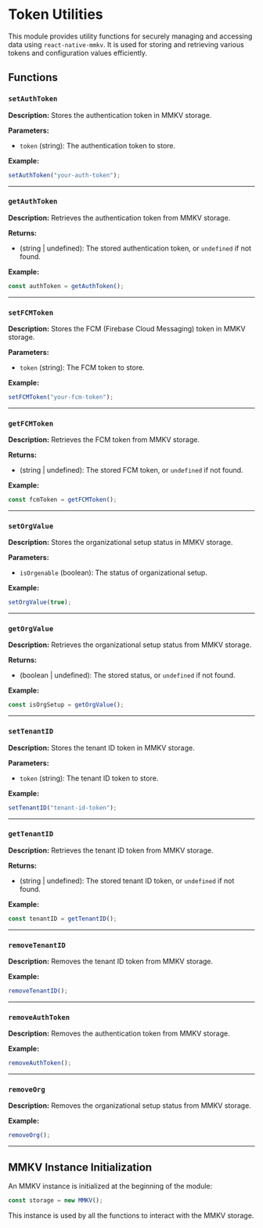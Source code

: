 # Token Utilities

This module provides utility functions for securely managing and accessing data using `react-native-mmkv`. It is used for storing and retrieving various tokens and configuration values efficiently.

## Functions

### `setAuthToken`
**Description:**
Stores the authentication token in MMKV storage.

**Parameters:**
- `token` (string): The authentication token to store.

**Example:**
```typescript
setAuthToken("your-auth-token");
```

---

### `getAuthToken`
**Description:**
Retrieves the authentication token from MMKV storage.

**Returns:**
- (string | undefined): The stored authentication token, or `undefined` if not found.

**Example:**
```typescript
const authToken = getAuthToken();
```

---

### `setFCMToken`
**Description:**
Stores the FCM (Firebase Cloud Messaging) token in MMKV storage.

**Parameters:**
- `token` (string): The FCM token to store.

**Example:**
```typescript
setFCMToken("your-fcm-token");
```

---

### `getFCMToken`
**Description:**
Retrieves the FCM token from MMKV storage.

**Returns:**
- (string | undefined): The stored FCM token, or `undefined` if not found.

**Example:**
```typescript
const fcmToken = getFCMToken();
```

---

### `setOrgValue`
**Description:**
Stores the organizational setup status in MMKV storage.

**Parameters:**
- `isOrgenable` (boolean): The status of organizational setup.

**Example:**
```typescript
setOrgValue(true);
```

---

### `getOrgValue`
**Description:**
Retrieves the organizational setup status from MMKV storage.

**Returns:**
- (boolean | undefined): The stored status, or `undefined` if not found.

**Example:**
```typescript
const isOrgSetup = getOrgValue();
```

---

### `setTenantID`
**Description:**
Stores the tenant ID token in MMKV storage.

**Parameters:**
- `token` (string): The tenant ID token to store.

**Example:**
```typescript
setTenantID("tenant-id-token");
```

---

### `getTenantID`
**Description:**
Retrieves the tenant ID token from MMKV storage.

**Returns:**
- (string | undefined): The stored tenant ID token, or `undefined` if not found.

**Example:**
```typescript
const tenantID = getTenantID();
```

---

### `removeTenantID`
**Description:**
Removes the tenant ID token from MMKV storage.

**Example:**
```typescript
removeTenantID();
```

---

### `removeAuthToken`
**Description:**
Removes the authentication token from MMKV storage.

**Example:**
```typescript
removeAuthToken();
```

---

### `removeOrg`
**Description:**
Removes the organizational setup status from MMKV storage.

**Example:**
```typescript
removeOrg();
```

---

## MMKV Instance Initialization
An MMKV instance is initialized at the beginning of the module:
```typescript
const storage = new MMKV();
```
This instance is used by all the functions to interact with the MMKV storage.
